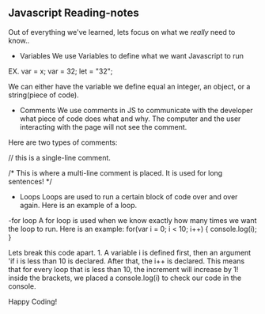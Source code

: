 ## Javascript Reading-notes

Out of everything we've learned, lets focus on what we *really* need to know..

- Variables
We use Variables to define what we want Javascript to run

EX. 
var = x;
var = 32;
let = "32";

We can either have the variable we define equal an integer, an object, or a string(piece of code).

- Comments
We use comments in JS to communicate with the developer what piece of code does what and why. The computer and the user interacting with the page will not see the comment.

Here are two types of comments:

// this is a single-line comment.

/* This is where a multi-line comment is placed. It is used for long sentences! */

- Loops
Loops are used to run a certain block of code over and over again.
Here is an example of a loop.

-for loop
A for loop is used when we know exactly how many times we want the loop to run.
Here is an example:
for(var i = 0; i < 10; i++) {
    console.log(i);
}

Lets break this code apart. 1. A variable i is defined first, then an argument 'if i is less than 10 is declared. After that, the i++ is declared. This means that for every loop that is less than 10, the increment will increase by 1!
inside the brackets, we placed a console.log(i) to check our code in the console.



Happy Coding! 

